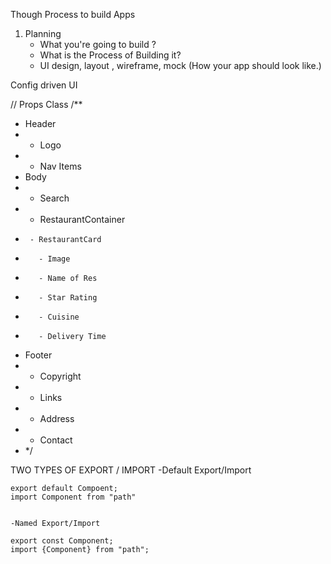 Though Process to build Apps
1. Planning
    - What you're going to build ?
    - What is the Process of Building it?
    - UI design, layout , wireframe, mock (How your app should look like.)


Config driven UI

// Props Class
/**
 *  Header
 *    - Logo
 *    - Nav Items
 * Body 
 *    - Search 
 *    - RestaurantContainer
 *      - RestaurantCard
 *        - Image
 *        - Name of Res
 *        - Star Rating
 *        - Cuisine
 *        - Delivery Time
 * Footer 
 *    - Copyright
 *    - Links
 *    - Address
 *    - Contact 
 *  */ 

TWO TYPES OF EXPORT / IMPORT
-Default Export/Import

    export default Compoent;
    import Component from "path"


    -Named Export/Import

    export const Component;
    import {Component} from "path";